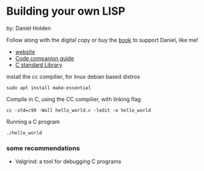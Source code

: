 # Building your own LISP
by: Daniel Holden

Follow along with the digital copy or buy the [book](https://www.amazon.com/Build-Your-Lisp-Daniel-Holden/dp/1501006622) to support Daniel, like me!

- [website](https://www.buildyourownlisp.com/)
- [Code companion guide](https://github.com/orangeduck/BuildYourOwnLisp)
- [C standard Library](https://en.cppreference.com/w/c/header)

install the cc compilier, for linux debian based distros
```cli
sudo apt install make-essential
```

Compile in C, using the CC compilier, with linking flag
```cli
cc -std=c99 -Wall hello_world.c -ledit -o hello_world
```

Running a C program
```
./hello_world
```

### some recommendations

- Valgrind: a tool for debugging C programs

